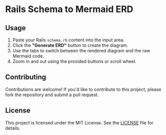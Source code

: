 # Rails Schema to Mermaid ERD

## Usage

1. Paste your Rails `schema.rb` content into the input area.
2. Click the **"Generate ERD"** button to create the diagram.
3. Use the tabs to switch between the rendered diagram and the raw Mermaid code.
4. Zoom in and out using the provided buttons or scroll wheel.

## Contributing

Contributions are welcome! If you'd like to contribute to this project, please fork the repository and submit a pull request.

## License

This project is licensed under the MIT License. See the [LICENSE](LICENSE) file for details.
